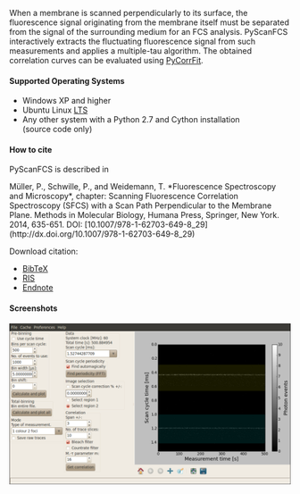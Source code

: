 When a membrane is scanned perpendicularly to its surface, the fluorescence signal
originating from the membrane itself must be separated from the signal of the
surrounding medium for an FCS analysis. PyScanFCS interactively extracts the
fluctuating fluorescence signal from such measurements and applies a multiple-tau
algorithm. The obtained correlation curves can be evaluated using
[PyCorrFit](http://paulmueller.github.io/PyCorrFit/).


#### Supported Operating Systems
- Windows XP and higher
- Ubuntu Linux [LTS](https://wiki.ubuntu.com/LTS)
- Any other system with a Python 2.7 and Cython installation  
  (source code only)

#### How to cite
PyScanFCS is described in
<div class="citation" markdown='1'>
Müller, P., Schwille, P., and Weidemann, T. *Fluorescence Spectroscopy and Microscopy*, chapter: Scanning Fluorescence Correlation Spectroscopy (SFCS) with a Scan Path Perpendicular to the Membrane Plane. Methods in Molecular Biology, Humana Press, Springer, New York. 2014, 635-651. DOI: [10.1007/978-1-62703-649-8_29](http://dx.doi.org/10.1007/978-1-62703-649-8_29)
</div>

Download citation: 
- [BibTeX](./cite/PyScanFCS.bib)
- [RIS](./cite/PyScanFCS.ris)
- [Endnote](./cite/PyScanFCS_endnote.txt)

#### Screenshots

[ ![scrot](./images/PyScanFCS_Main.png) ](./images/PyScanFCS_Main.png "Main Window")
